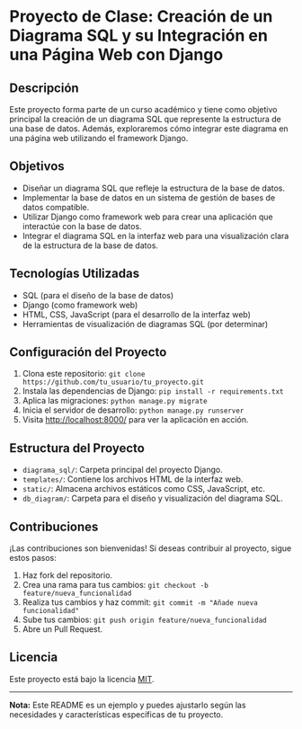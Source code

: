 # Proyecto de Clase: Creación de un Diagrama SQL y su Integración en una Página Web con Django

## Descripción
Este proyecto forma parte de un curso académico y tiene como objetivo principal la creación de un diagrama SQL que represente la estructura de una base de datos. Además, exploraremos cómo integrar este diagrama en una página web utilizando el framework Django.

## Objetivos
- Diseñar un diagrama SQL que refleje la estructura de la base de datos.
- Implementar la base de datos en un sistema de gestión de bases de datos compatible.
- Utilizar Django como framework web para crear una aplicación que interactúe con la base de datos.
- Integrar el diagrama SQL en la interfaz web para una visualización clara de la estructura de la base de datos.

## Tecnologías Utilizadas
- SQL (para el diseño de la base de datos)
- Django (como framework web)
- HTML, CSS, JavaScript (para el desarrollo de la interfaz web)
- Herramientas de visualización de diagramas SQL (por determinar)

## Configuración del Proyecto
1. Clona este repositorio: `git clone https://github.com/tu_usuario/tu_proyecto.git`
2. Instala las dependencias de Django: `pip install -r requirements.txt`
3. Aplica las migraciones: `python manage.py migrate`
4. Inicia el servidor de desarrollo: `python manage.py runserver`
5. Visita [http://localhost:8000/](http://localhost:8000/) para ver la aplicación en acción.

## Estructura del Proyecto
- `diagrama_sql/`: Carpeta principal del proyecto Django.
- `templates/`: Contiene los archivos HTML de la interfaz web.
- `static/`: Almacena archivos estáticos como CSS, JavaScript, etc.
- `db_diagram/`: Carpeta para el diseño y visualización del diagrama SQL.

## Contribuciones
¡Las contribuciones son bienvenidas! Si deseas contribuir al proyecto, sigue estos pasos:
1. Haz fork del repositorio.
2. Crea una rama para tus cambios: `git checkout -b feature/nueva_funcionalidad`
3. Realiza tus cambios y haz commit: `git commit -m "Añade nueva funcionalidad"`
4. Sube tus cambios: `git push origin feature/nueva_funcionalidad`
5. Abre un Pull Request.

## Licencia
Este proyecto está bajo la licencia [MIT](LICENSE).

---
**Nota:** Este README es un ejemplo y puedes ajustarlo según las necesidades y características específicas de tu proyecto.
